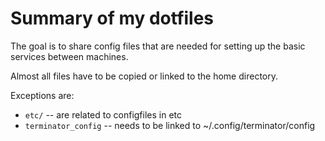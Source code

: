 # Summary of my dotfiles

The goal is to share config files that are needed for setting up the basic
services between machines.

Almost all files have to be copied or linked to the home directory.

Exceptions are:
- `etc/` -- are related to configfiles in etc
- `terminator_config` -- needs to be linked to ~/.config/terminator/config
